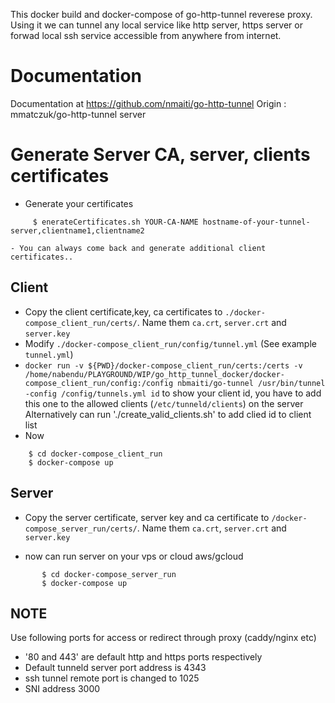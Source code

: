 
This docker build and docker-compose of go-http-tunnel reverese proxy.
Using it we can tunnel any local service like http server, https server or forwad local ssh service accessible from anywhere from internet. 

# Documentation
Documentation at https://github.com/nmaiti/go-http-tunnel
Origin : mmatczuk/go-http-tunnel server



# Generate Server CA, server, clients certificates
- Generate your certificates 
```
     $ enerateCertificates.sh YOUR-CA-NAME hostname-of-your-tunnel-server,clientname1,clientname2 
```
    - You can always come back and generate additional client certificates..


## Client

- Copy the client certificate,key, ca certificates to `./docker-compose_client_run/certs/`. Name them `ca.crt`, `server.crt` and `server.key`
- Modify  `./docker-compose_client_run/config/tunnel.yml` (See example `tunnel.yml`)
- `docker run -v ${PWD}/docker-compose_client_run/certs:/certs -v /home/nabendu/PLAYGROUND/WIP/go_http_tunnel_docker/docker-compose_client_run/config:/config nbmaiti/go-tunnel /usr/bin/tunnel -config /config/tunnels.yml id` to show your client id, you have to add this one to the allowed clients (`/etc/tunneld/clients`) on the server 
 Alternatively can run './create_valid_clients.sh' to add clied id to client list
- Now 
```
    $ cd docker-compose_client_run 
    $ docker-compose up 
```
## Server

- Copy the server certificate, server key and ca certificate to `/docker-compose_server_run/certs/`. Name them `ca.crt`, `server.crt` and `server.key`

- now can run server on your vps or cloud aws/gcloud 
```
       $ cd docker-compose_server_run
       $ docker-compose up
```


## NOTE 
Use following ports for access or redirect through proxy (caddy/nginx etc)
- '80 and 443' are default http and https ports respectively
- Default tunneld server port address is 4343
- ssh tunnel remote port is changed to 1025
- SNI address 3000



